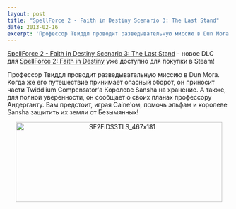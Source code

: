 ```yaml
---
layout: post
title: "SpellForce 2 - Faith in Destiny Scenario 3: The Last Stand"
date: 2013-02-16
excerpt: 'Профессор Твиддл проводит разведывательную миссию в Dun Mora. Когда же его путешествие принимает опасный оборот, он приносит части Twiddlium Compensator&#39;а Королеве Sansha на хранение. А также, для полной уверенности, он сообщает о своих планах профессору Андерганту. Вам предстоит, играя Caine&#39;ом, помочь эльфам и королеве Sansha защитить их земли от Безымянных!'
---
```


<a href="http://store.steampowered.com/app/226390/" target="_blank">SpellForce 2 - Faith in Destiny Scenario 3: The Last Stand</a> - новое DLC для <a href="http://store.steampowered.com/app/65530/" target="_blank">SpellForce 2: Faith in Destiny</a> уже доступно для покупки в Steam!

Профессор Твиддл проводит разведывательную миссию в Dun Mora. Когда же его путешествие принимает опасный оборот, он приносит части Twiddlium Compensator'а Королеве Sansha на хранение. А также, для полной уверенности, он сообщает о своих планах профессору Андерганту. Вам предстоит, играя Caine'ом, помочь эльфам и королеве Sansha защитить их земли от Безымянных!
<p style="text-align: center"><a href="http://store.steampowered.com/app/226390/" target="_blank"><img class="aligncenter size-full wp-image-1348" alt="SF2FiDS3TLS_467x181" src="http://gamersoul.ru/wp-content/uploads/2013/02/SF2FiDS3TLS_467x181.jpg" width="467" height="181" /></a></p>